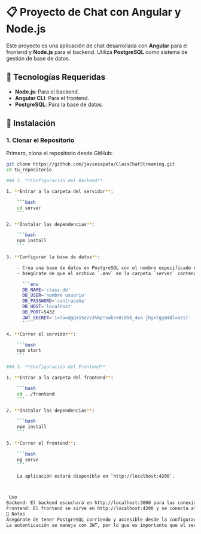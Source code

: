 # 📋 **Proyecto de Chat con Angular y Node.js**

Este proyecto es una aplicación de chat desarrollada con **Angular** para el frontend y **Node.js** para el backend. Utiliza **PostgreSQL** como sistema de gestión de base de datos.

## 🚀 **Tecnologías Requeridas**

- **Node.js**: Para el backend.
- **Angular CLI**: Para el frontend.
- **PostgreSQL**: Para la base de datos.

## 🔧 **Instalación**

### 1. **Clonar el Repositorio**

Primero, clona el repositorio desde GitHub:

```bash
git clone https://github.com/javiezapata/ClassChatStreaming.git
cd tu_repositorio

### 2. **Configuración del Backend**

1. **Entrar a la carpeta del servidor**:

    ```bash
    cd server
    ```

2. **Instalar las dependencias**:

    ```bash
    npm install
    ```

3. **Configurar la base de datos**:

    - Crea una base de datos en PostgreSQL con el nombre especificado en el archivo `.env`.
    - Asegúrate de que el archivo `.env` en la carpeta `server` contenga la siguiente configuración:

      ```env
      DB_NAME='class_db'
      DB_USER='nombre usuario'
      DB_PASSWORD='contraseña'
      DB_HOST='localhost'
      DB_PORT=5432
      JWT_SECRET='i=7a=@gq+s%ezv3%kp!vwbs+8(858_4vo-jhyxtgy@40l=azs)'
      ```

4. **Correr el servidor**:

    ```bash
    npm start
    ```

### 3. **Configuración del Frontend**

1. **Entrar a la carpeta del frontend**:

    ```bash
    cd ../frontend
    ```

2. **Instalar las dependencias**:

    ```bash
    npm install
    ```

3. **Correr el frontend**:

    ```bash
    ng serve
    ```

    La aplicación estará disponible en `http://localhost:4200`.



 Uso
Backend: El backend escuchará en http://localhost:3000 para las conexiones de la API y WebSocket.
Frontend: El frontend se sirve en http://localhost:4200 y se conecta al backend para la funcionalidad del chat.
📌 Notas 
Asegúrate de tener PostgreSQL corriendo y accesible desde la configuración de tu archivo .env.
La autenticación se maneja con JWT, por lo que es importante que el secreto en el archivo .env del backend sea el mismo en todos los entornos donde se ejecute la aplicación.

